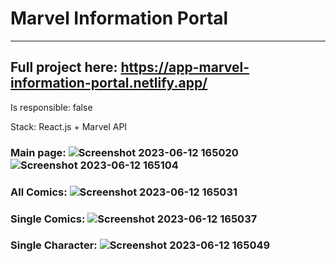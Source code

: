 # Marvel Information Portal
***
## Full project here: https://app-marvel-information-portal.netlify.app/

Is responsible: false

Stack: React.js + Marvel API

### Main page: ![Screenshot 2023-06-12 165020](https://github.com/Proger30/marvel-information-portal/assets/45534457/372efcc3-70b8-415b-8a6d-8a9f28832962)![Screenshot 2023-06-12 165104](https://github.com/Proger30/marvel-information-portal/assets/45534457/c6f5aa6a-060c-40fb-b46c-80fcb3a7d540)

### All Comics: ![Screenshot 2023-06-12 165031](https://github.com/Proger30/marvel-information-portal/assets/45534457/af1a781e-7bd0-40aa-80ba-c1c7770b8744)

### Single Comics: ![Screenshot 2023-06-12 165037](https://github.com/Proger30/marvel-information-portal/assets/45534457/588f14c9-e28b-434b-b363-5e8c544a52bb)

### Single Character: ![Screenshot 2023-06-12 165049](https://github.com/Proger30/marvel-information-portal/assets/45534457/d81e7498-472b-41f5-ba79-1b36ac349353)
